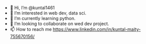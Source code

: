 - 👋 Hi, I’m @kuntal1461
- 👀 I’m interested in web dev, data sci.
- 🌱 I’m currently learning python.
- 💞️ I’m looking to collaborate on wed dev project.
- 📫 How to reach me https://www.linkedin.com/in/kuntal-maity-755670156/

<!---
kuntal1461/kuntal1461 is a ✨ special ✨ repository because its `README.md` (this file) appears on your GitHub profile.
You can click the Preview link to take a look at your changes.
--->
